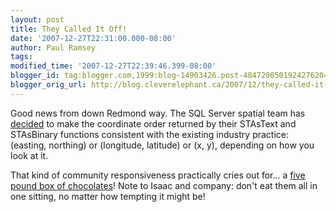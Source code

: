 ```yaml
---
layout: post
title: They Called It Off!
date: '2007-12-27T22:31:00.000-08:00'
author: Paul Ramsey
tags: 
modified_time: '2007-12-27T22:39:46.399-08:00'
blogger_id: tag:blogger.com,1999:blog-14903426.post-4847200501924276204
blogger_orig_url: http://blog.cleverelephant.ca/2007/12/they-called-it-off.html
---
```


Good news from down Redmond way. The SQL Server spatial team has [decided](http://blogs.msdn.com/isaac/archive/2007/12/27/latitude-longitude-ordering.aspx) to make the coordinate order returned by their STAsText and STAsBinary functions consistent with the existing industry practice: (easting, northing) or (longitude, latitude) or (x, y), depending on how you look at it.

That kind of community responsiveness practically cries out for... a [five pound box of chocolates](http://www.rogerschocolates.com/products.php?category_id=12&page=1&search=&product_id=5470411621727d756f86f5b7957c378bd)!  Note to Isaac and company: don't eat them all in one sitting, no matter how tempting it might be!